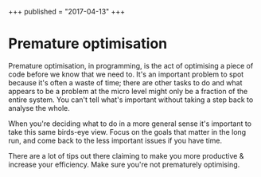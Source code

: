 +++
published = "2017-04-13"
+++

# Premature optimisation

Premature optimisation, in programming, is the act of optimising a piece of code
before we know that we need to. It's an important problem to spot because it's
often a waste of time; there are other tasks to do and what appears to be a
problem at the micro level might only be a fraction of the entire system. You
can't tell what's important without taking a step back to analyse the whole.

When you're deciding what to do in a more general sense it's important to take
this same birds-eye view. Focus on the goals that matter in the long run, and
come back to the less important issues if you have time.

There are a lot of tips out there claiming to make you more productive &
increase your efficiency. Make sure you're not prematurely optimising.
